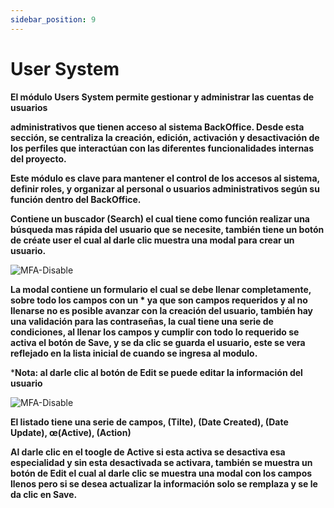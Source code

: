 ```yaml
---
sidebar_position: 9
---
```


# User System

**El módulo Users System permite gestionar y administrar las cuentas de usuarios**

**administrativos que tienen acceso al sistema BackOffice. Desde esta sección, se centraliza la creación, edición, activación y desactivación de los perfiles que interactúan con las diferentes funcionalidades internas del proyecto.**

**Este módulo es clave para mantener el control de los accesos al sistema, definir roles, y organizar al personal o usuarios administrativos según su función dentro del BackOffice.**

**Contiene un buscador (Search) el cual tiene como función realizar una búsqueda mas rápida del usuario que se necesite, también tiene un botón de créate user el cual al darle clic muestra una modal para crear un usuario.**

![MFA-Disable](/img/backoffice-user/list_users_system.png)

**La modal contiene un formulario el cual se debe llenar completamente, sobre todo los campos con un * ya que son campos requeridos y al no llenarse no es posible avanzar con la creación del usuario, también hay una validación para las contraseñas, la cual tiene una serie de condiciones, al llenar los campos y cumplir con todo lo requerido se activa el botón de Save, y se da clic se guarda el usuario, este se vera reflejado en la lista inicial de cuando se ingresa al modulo.**

***Nota: al darle clic al botón de Edit se puede editar la información del usuario**

![MFA-Disable](/img/backoffice-user/search_list_usersystem.png)

**El listado tiene una serie de campos, (Tilte), (Date Created), (Date Update), œ(Active), (Action)**

**Al darle clic en el toogle de Active si esta activa se desactiva esa especialidad y sin esta desactivada se activara, también se muestra un botón de Edit el cual al darle clic se muestra una modal con los campos llenos pero si se desea actualizar la información solo se remplaza y se le da clic en Save.**